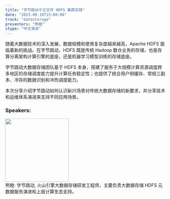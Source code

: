 ```yaml
---
title: "字节跳动千亿文件 HDFS 集群实践"
date: "2023-08-18T15:00:00" 
track: "datastorage"
presenters: "熊睦"
stype: "中文演讲"
---
```

随着大数据技术的深入发展，数据规模和使用复杂度越来越高，Apache HDFS 面临着新的挑战。在字节跳动，HDFS 既是传统 Hadoop 数仓业务的存储，也是存算分离架构计算引擎的底座，还是机器学习模型训练的存储底座。

字节跳动大数据存储团队基于 HDFS 本身，搭建了服务于大规模计算资源调度跨多地区的存储调度能力提升计算任务稳定性；也提供了统合用户侧缓存、常规三副本、冷存的数据识别和冷热调度能力。

本次分享介绍字节跳动如何认识新兴场景对传统大数据存储的新要求，并分享技术和运维体系演进来支持不同应用场景。
 ### Speakers: 
 <img src="https://img.bagevent.com/resource/20230614/1208402570.png" width="200" /><br>熊睦: 字节跳动, 火山引擎大数据存储研发工程师，主要负责大数据存储 HDFS 元数据服务演进和上层计算生态支持。
 <br><br>
